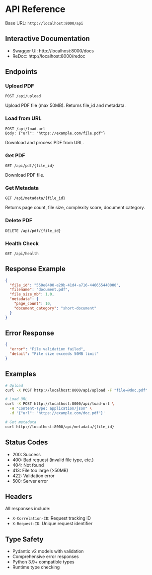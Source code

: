 # API Reference

Base URL: `http://localhost:8000/api`

## Interactive Documentation

- Swagger UI: http://localhost:8000/docs
- ReDoc: http://localhost:8000/redoc

## Endpoints

### Upload PDF
```
POST /api/upload
```
Upload PDF file (max 50MB). Returns file_id and metadata.

### Load from URL
```
POST /api/load-url
Body: {"url": "https://example.com/file.pdf"}
```
Download and process PDF from URL.

### Get PDF
```
GET /api/pdf/{file_id}
```
Download PDF file.

### Get Metadata
```
GET /api/metadata/{file_id}
```
Returns page count, file size, complexity score, document category.

### Delete PDF
```
DELETE /api/pdf/{file_id}
```

### Health Check
```
GET /api/health
```

## Response Example

```json
{
  "file_id": "550e8400-e29b-41d4-a716-446655440000",
  "filename": "document.pdf",
  "file_size_mb": 1.0,
  "metadata": {
    "page_count": 10,
    "document_category": "short-document"
  }
}
```

## Error Response

```json
{
  "error": "File validation failed",
  "detail": "File size exceeds 50MB limit"
}
```

## Examples

```bash
# Upload
curl -X POST http://localhost:8000/api/upload -F "file=@doc.pdf"

# Load URL
curl -X POST http://localhost:8000/api/load-url \
  -H "Content-Type: application/json" \
  -d '{"url": "https://example.com/doc.pdf"}'

# Get metadata
curl http://localhost:8000/api/metadata/{file_id}
```

## Status Codes
- 200: Success
- 400: Bad request (invalid file type, etc.)
- 404: Not found
- 413: File too large (>50MB)
- 422: Validation error
- 500: Server error

## Headers

All responses include:
- `X-Correlation-ID`: Request tracking ID
- `X-Request-ID`: Unique request identifier

## Type Safety

- Pydantic v2 models with validation
- Comprehensive error responses
- Python 3.9+ compatible types
- Runtime type checking